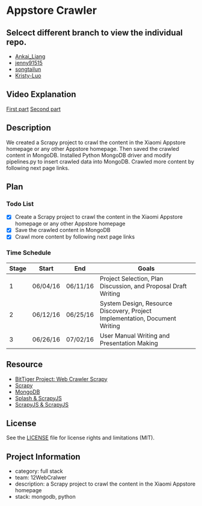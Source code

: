 # Appstore Crawler

## Selcect different branch to view the individual repo.
  - [Ankai_Liang](https://github.com/BitTigerInst/-12WebCralwer/tree/Ankai_Liang)
  - [jenny91515](https://github.com/BitTigerInst/-12WebCralwer/tree/jenny91515)
  - [songtailun](https://github.com/BitTigerInst/-12WebCralwer/tree/songtailun)
  - [Kristy-Luo](https://github.com/BitTigerInst/-12WebCralwer/tree/Kristy-Luo)
## Video Explanation
  [First part](https://www.youtube.com/watch?v=lci558l7cFw)
  [Second part](https://www.youtube.com/watch?v=qdteBkCI1Gg)

## Description
We created a Scrapy project to crawl the content in the Xiaomi Appstore homepage or any other Appstore homepage. Then saved the crawled content in MongoDB. Installed Python MongoDB driver and modify pipelines.py to insert crawled data into MongoDB. Crawled more content by following next page links. 
## Plan

### Todo List
- [x] Create a Scrapy project to crawl the content in the Xiaomi Appstore homepage or any other Appstore homepage
- [x] Save the crawled content in MongoDB
- [x] Crawl more content by following next page links

### Time Schedule


| Stage | Start  | End | Goals |
| ------------- | ------------- | ------------- | ------------- |
| 1 | 06/04/16  | 06/11/16  | Project Selection, Plan Discussion, and Proposal Draft Writing |
| 2 | 06/12/16  | 06/25/16  | System Design, Resource Discovery, Project Implementation, Document Writing  |
| 3 | 06/26/16  | 07/02/16  | User Manual Writing and Presentation Making  |

## Resource
- [BitTiger Project: Web Crawler Scrapy](https://www.bittiger.io/microproject/oYDSG6MSFihpiNJ66)
- [Scrapy](http://scrapy.org)
- [MongoDB](https://www.mongodb.org)
- [Splash & ScrapyJS](https://github.com/scrapinghub/scrapy-splash)
- [ScrapyJS & ScrapyJS](https://blog.scrapinghub.com/2015/03/02/handling-javascript-in-scrapy-with-splash/)

## License
See the [LICENSE](LICENSE.md) file for license rights and limitations (MIT).

## Project Information
- category: full stack
- team: 12WebCralwer
- description: a Scrapy project to crawl the content in the Xiaomi Appstore homepage
- stack: mongodb, python

